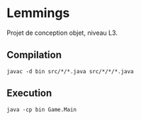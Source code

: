 # Lemmings
Projet de conception objet, niveau L3.

## Compilation

`javac -d bin src/*/*.java src/*/*/*.java`

## Execution

`java -cp bin Game.Main`